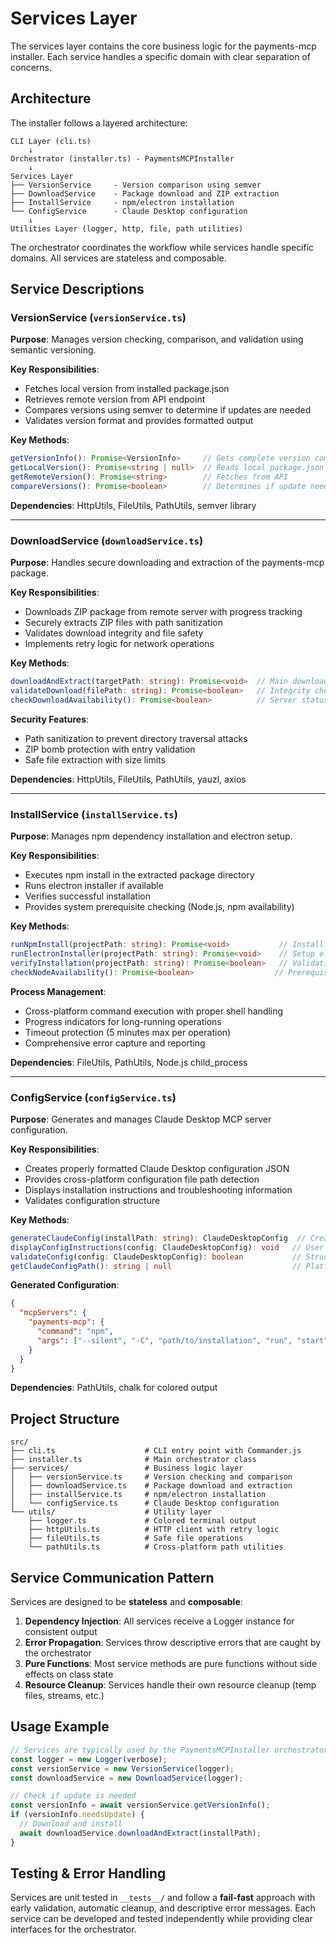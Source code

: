 # Services Layer

The services layer contains the core business logic for the payments-mcp installer. Each service handles a specific domain with clear separation of concerns.

## Architecture

The installer follows a layered architecture:

```
CLI Layer (cli.ts)
    ↓
Orchestrator (installer.ts) - PaymentsMCPInstaller
    ↓
Services Layer
├── VersionService     - Version comparison using semver
├── DownloadService    - Package download and ZIP extraction
├── InstallService     - npm/electron installation
└── ConfigService      - Claude Desktop configuration
    ↓
Utilities Layer (logger, http, file, path utilities)
```

The orchestrator coordinates the workflow while services handle specific domains. All services are stateless and composable.

## Service Descriptions

### VersionService (`versionService.ts`)

**Purpose**: Manages version checking, comparison, and validation using semantic versioning.

**Key Responsibilities**:
- Fetches local version from installed package.json
- Retrieves remote version from API endpoint
- Compares versions using semver to determine if updates are needed
- Validates version format and provides formatted output

**Key Methods**:
```typescript
getVersionInfo(): Promise<VersionInfo>     // Gets complete version comparison
getLocalVersion(): Promise<string | null>  // Reads local package.json
getRemoteVersion(): Promise<string>        // Fetches from API
compareVersions(): Promise<boolean>        // Determines if update needed
```

**Dependencies**: HttpUtils, FileUtils, PathUtils, semver library

---

### DownloadService (`downloadService.ts`)

**Purpose**: Handles secure downloading and extraction of the payments-mcp package.

**Key Responsibilities**:
- Downloads ZIP package from remote server with progress tracking
- Securely extracts ZIP files with path sanitization
- Validates download integrity and file safety
- Implements retry logic for network operations

**Key Methods**:
```typescript
downloadAndExtract(targetPath: string): Promise<void>  // Main download flow
validateDownload(filePath: string): Promise<boolean>   // Integrity check
checkDownloadAvailability(): Promise<boolean>          // Server status
```

**Security Features**:
- Path sanitization to prevent directory traversal attacks
- ZIP bomb protection with entry validation
- Safe file extraction with size limits

**Dependencies**: HttpUtils, FileUtils, PathUtils, yauzl, axios

---

### InstallService (`installService.ts`)

**Purpose**: Manages npm dependency installation and electron setup.

**Key Responsibilities**:
- Executes npm install in the extracted package directory
- Runs electron installer if available
- Verifies successful installation
- Provides system prerequisite checking (Node.js, npm availability)

**Key Methods**:
```typescript
runNpmInstall(projectPath: string): Promise<void>           // Install dependencies
runElectronInstaller(projectPath: string): Promise<void>    // Setup electron
verifyInstallation(projectPath: string): Promise<boolean>   // Validation
checkNodeAvailability(): Promise<boolean>                  // Prerequisite check
```

**Process Management**:
- Cross-platform command execution with proper shell handling
- Progress indicators for long-running operations
- Timeout protection (5 minutes max per operation)
- Comprehensive error capture and reporting

**Dependencies**: FileUtils, PathUtils, Node.js child_process

---

### ConfigService (`configService.ts`)

**Purpose**: Generates and manages Claude Desktop MCP server configuration.

**Key Responsibilities**:
- Creates properly formatted Claude Desktop configuration JSON
- Provides cross-platform configuration file path detection
- Displays installation instructions and troubleshooting information
- Validates configuration structure

**Key Methods**:
```typescript
generateClaudeConfig(installPath: string): ClaudeDesktopConfig  // Create config
displayConfigInstructions(config: ClaudeDesktopConfig): void   // User guidance
validateConfig(config: ClaudeDesktopConfig): boolean           // Structure check
getClaudeConfigPath(): string | null                           // Platform paths
```

**Generated Configuration**:
```json
{
  "mcpServers": {
    "payments-mcp": {
      "command": "npm",
      "args": ["--silent", "-C", "path/to/installation", "run", "start"],
    }
  }
}
```

**Dependencies**: PathUtils, chalk for colored output

## Project Structure

```
src/
├── cli.ts                    # CLI entry point with Commander.js
├── installer.ts              # Main orchestrator class
├── services/                 # Business logic layer
│   ├── versionService.ts     # Version checking and comparison
│   ├── downloadService.ts    # Package download and extraction
│   ├── installService.ts     # npm/electron installation
│   └── configService.ts      # Claude Desktop configuration
└── utils/                    # Utility layer
    ├── logger.ts             # Colored terminal output
    ├── httpUtils.ts          # HTTP client with retry logic
    ├── fileUtils.ts          # Safe file operations
    └── pathUtils.ts          # Cross-platform path utilities
```

## Service Communication Pattern

Services are designed to be **stateless** and **composable**:

1. **Dependency Injection**: All services receive a Logger instance for consistent output
2. **Error Propagation**: Services throw descriptive errors that are caught by the orchestrator
3. **Pure Functions**: Most service methods are pure functions without side effects on class state
4. **Resource Cleanup**: Services handle their own resource cleanup (temp files, streams, etc.)

## Usage Example

```typescript
// Services are typically used by the PaymentsMCPInstaller orchestrator
const logger = new Logger(verbose);
const versionService = new VersionService(logger);
const downloadService = new DownloadService(logger);

// Check if update is needed
const versionInfo = await versionService.getVersionInfo();
if (versionInfo.needsUpdate) {
  // Download and install
  await downloadService.downloadAndExtract(installPath);
}
```

## Testing & Error Handling

Services are unit tested in `__tests__/` and follow a **fail-fast** approach with early validation, automatic cleanup, and descriptive error messages. Each service can be developed and tested independently while providing clear interfaces for the orchestrator.